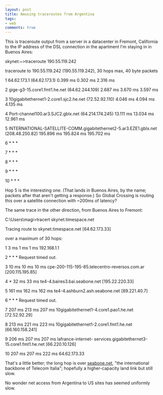 ```yaml
---
layout: post
title: Amusing traceroutes from Argentina
tags:
- web
comments: true
---
```

This is traceroute output from a server in a datacenter in Fremont, California
to the IP address of the DSL connection in the apartment I'm staying in in
Buenos Aires:

skynet:~>traceroute 190.55.119.242

traceroute to 190.55.119.242 (190.55.119.242), 30 hops max, 40 byte packets

1 64.62.173.1 (64.62.173.1) 0.399 ms 0.302 ms 2.316 ms

2 gige-g3-15.core1.fmt1.he.net (64.62.244.109) 2.687 ms 3.670 ms 3.597 ms

3 10gigabitethernet1-2.core1.sjc2.he.net (72.52.92.110) 4.046 ms 4.094 ms
4.135 ms

4 Port-channel100.ar3.SJC2.gblx.net (64.214.174.245) 13.111 ms 13.034 ms
12.961 ms

5 INTERNATIONAL-SATELLITE-COMM.gigabitethernet2-5.ar3.EZE1.gblx.net
(208.48.250.82) 195.896 ms 195.824 ms 195.702 ms

6 * * *

7 * * *

8 * * *

9 * * *

10 * * *

Hop 5 is the interesting one. (That lands in Buenos Aires, by the name;
packets after that aren't getting a response.) So Global Crossing is routing
this over a satellite connection with ~200ms of latency?

The same trace in the other direction, from Buenos Aires to Fremont:

C:\Users\magi>tracert skynet.timespace.net

Tracing route to skynet.timespace.net [64.62.173.33]

over a maximum of 30 hops:

1 3 ms 1 ms 1 ms 192.168.1.1

2 * * * Request timed out.

3 10 ms 10 ms 10 ms cpe-200-115-195-85.telecentro-reversos.com.ar
[200.115.195.85]

4 * 32 ms 33 ms te4-4.baires3.bai.seabone.net [195.22.220.33]

5 161 ms 162 ms 162 ms te4-4.ashburn2.ash.seabone.net [89.221.40.7]

6 * * * Request timed out.

7 207 ms 213 ms 207 ms 10gigabitethernet1-4.core1.pao1.he.net [72.52.92.29]

8 213 ms 221 ms 223 ms 10gigabitethernet1-2.core1.fmt1.he.net [66.160.158.241]

9 206 ms 207 ms 207 ms lafrance-internet-
services.gigabitethernet3-15.core1.fmt1.he.net [66.220.10.126]

10 207 ms 207 ms 222 ms 64.62.173.33

That's a little better; the long hop is over
[seabone.net](http://www.seabone.net/), "the international backbone of Telecom
Italia"; hopefully a higher-capacity land link but still slow.

No wonder net access from Argentina to US sites has seemed uniformly slow.


